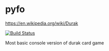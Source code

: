 # pyfo
https://en.wikipedia.org/wiki/Durak

[![Build Status](https://travis-ci.org/khodzha/pyfo.svg?branch=master)](https://travis-ci.org/khodzha/pyfo)

Most basic console version of durak card game
